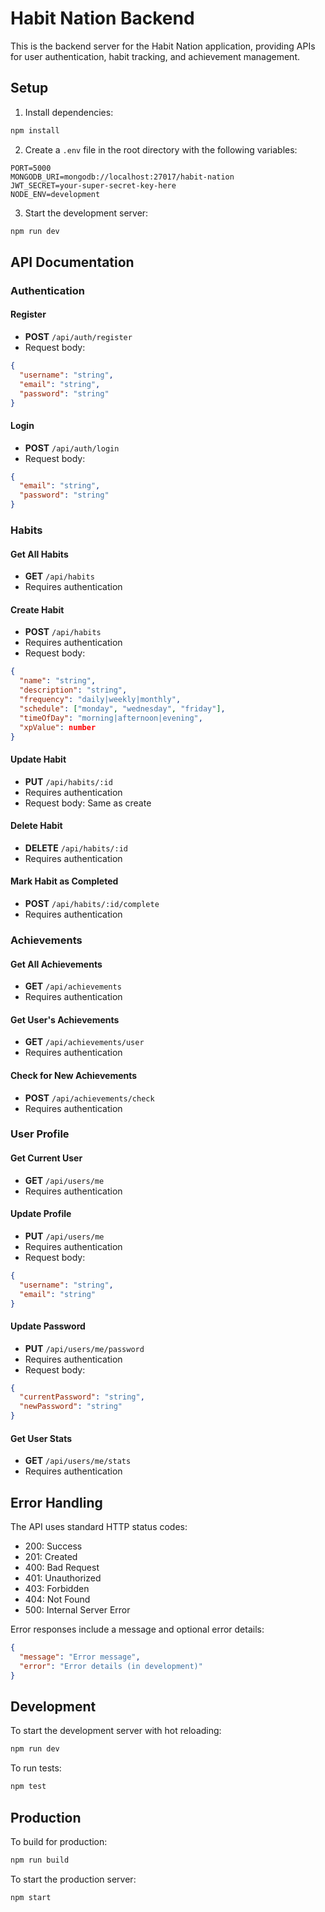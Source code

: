 # Habit Nation Backend

This is the backend server for the Habit Nation application, providing APIs for user authentication, habit tracking, and achievement management.

## Setup

1. Install dependencies:
```bash
npm install
```

2. Create a `.env` file in the root directory with the following variables:
```
PORT=5000
MONGODB_URI=mongodb://localhost:27017/habit-nation
JWT_SECRET=your-super-secret-key-here
NODE_ENV=development
```

3. Start the development server:
```bash
npm run dev
```

## API Documentation

### Authentication

#### Register
- **POST** `/api/auth/register`
- Request body:
```json
{
  "username": "string",
  "email": "string",
  "password": "string"
}
```

#### Login
- **POST** `/api/auth/login`
- Request body:
```json
{
  "email": "string",
  "password": "string"
}
```

### Habits

#### Get All Habits
- **GET** `/api/habits`
- Requires authentication

#### Create Habit
- **POST** `/api/habits`
- Requires authentication
- Request body:
```json
{
  "name": "string",
  "description": "string",
  "frequency": "daily|weekly|monthly",
  "schedule": ["monday", "wednesday", "friday"],
  "timeOfDay": "morning|afternoon|evening",
  "xpValue": number
}
```

#### Update Habit
- **PUT** `/api/habits/:id`
- Requires authentication
- Request body: Same as create

#### Delete Habit
- **DELETE** `/api/habits/:id`
- Requires authentication

#### Mark Habit as Completed
- **POST** `/api/habits/:id/complete`
- Requires authentication

### Achievements

#### Get All Achievements
- **GET** `/api/achievements`
- Requires authentication

#### Get User's Achievements
- **GET** `/api/achievements/user`
- Requires authentication

#### Check for New Achievements
- **POST** `/api/achievements/check`
- Requires authentication

### User Profile

#### Get Current User
- **GET** `/api/users/me`
- Requires authentication

#### Update Profile
- **PUT** `/api/users/me`
- Requires authentication
- Request body:
```json
{
  "username": "string",
  "email": "string"
}
```

#### Update Password
- **PUT** `/api/users/me/password`
- Requires authentication
- Request body:
```json
{
  "currentPassword": "string",
  "newPassword": "string"
}
```

#### Get User Stats
- **GET** `/api/users/me/stats`
- Requires authentication

## Error Handling

The API uses standard HTTP status codes:
- 200: Success
- 201: Created
- 400: Bad Request
- 401: Unauthorized
- 403: Forbidden
- 404: Not Found
- 500: Internal Server Error

Error responses include a message and optional error details:
```json
{
  "message": "Error message",
  "error": "Error details (in development)"
}
```

## Development

To start the development server with hot reloading:
```bash
npm run dev
```

To run tests:
```bash
npm test
```

## Production

To build for production:
```bash
npm run build
```

To start the production server:
```bash
npm start
``` 
